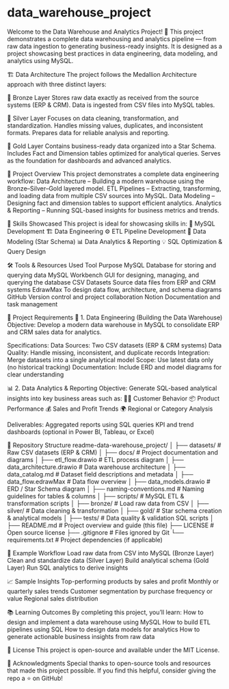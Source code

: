 # data_warehouse_project
Welcome to the Data Warehouse and Analytics Project! 🚀
This project demonstrates a complete data warehousing and analytics pipeline — from raw data ingestion to generating business-ready insights.
It is designed as a project showcasing best practices in data engineering, data modeling, and analytics using MySQL.

🏗️ Data Architecture
The project follows the Medallion Architecture approach with three distinct layers:

🥉 Bronze Layer
Stores raw data exactly as received from the source systems (ERP & CRM).
Data is ingested from CSV files into MySQL tables.

🥈 Silver Layer
Focuses on data cleaning, transformation, and standardization.
Handles missing values, duplicates, and inconsistent formats.
Prepares data for reliable analysis and reporting.

🥇 Gold Layer
Contains business-ready data organized into a Star Schema.
Includes Fact and Dimension tables optimized for analytical queries.
Serves as the foundation for dashboards and advanced analytics.

📖 Project Overview
This project demonstrates a complete data engineering workflow:
Data Architecture – Building a modern warehouse using the Bronze–Silver–Gold layered model.
ETL Pipelines – Extracting, transforming, and loading data from multiple CSV sources into MySQL.
Data Modeling – Designing fact and dimension tables to support efficient analytics.
Analytics & Reporting – Running SQL-based insights for business metrics and trends.

🎯 Skills Showcased
This project is ideal for showcasing skills in:
🧩 MySQL Development
🏗️ Data Engineering
⚙️ ETL Pipeline Development
🧮 Data Modeling (Star Schema)
📊 Data Analytics & Reporting
💡 SQL Optimization & Query Design

🛠️ Tools & Resources Used
Tool	                Purpose
MySQL	               Database for storing and querying data
MySQL Workbench 	   GUI for designing, managing, and querying the database
CSV Datasets	       Source data files from ERP and CRM systems
EdrawMax             To design data flow, architecture, and schema diagrams
GitHub	             Version control and project collaboration
Notion               Documentation and task management

🚀 Project Requirements
🧱 1. Data Engineering (Building the Data Warehouse)
Objective:
Develop a modern data warehouse in MySQL to consolidate ERP and CRM sales data for analytics.

Specifications:
Data Sources: Two CSV datasets (ERP & CRM systems)
Data Quality: Handle missing, inconsistent, and duplicate records
Integration: Merge datasets into a single analytical model
Scope: Use latest data only (no historical tracking)
Documentation: Include ERD and model diagrams for clear understanding

📊 2. Data Analytics & Reporting
Objective:
Generate SQL-based analytical insights into key business areas such as:
🧍‍♂️ Customer Behavior
📦 Product Performance
💰 Sales and Profit Trends
🌍 Regional or Category Analysis

Deliverables:
Aggregated reports using SQL queries
KPI and trend dashboards (optional in Power BI, Tableau, or Excel)


📂 Repository Structure
readme-data-warehouse_project/
│
├── datasets/                           # Raw CSV datasets (ERP & CRM)
│
├── docs/                               # Project documentation and diagrams
│   ├── etl_flow.drawio                 # ETL process diagram
│   ├── data_architecture.drawio        # Data warehouse architecture
│   ├── data_catalog.md                 # Dataset field descriptions and metadata
│   ├── data_flow.edrawMax                # Data flow overview
│   ├── data_models.drawio              # ERD / Star Schema diagram
│   ├── naming-conventions.md           # Naming guidelines for tables & columns
│
├── scripts/                            # MySQL ETL & transformation scripts
│   ├── bronze/                         # Load raw data from CSV
│   ├── silver/                         # Data cleaning & transformation
│   ├── gold/                           # Star schema creation & analytical models
│
├── tests/                              # Data quality & validation SQL scripts
│
├── README.md                           # Project overview and guide (this file)
├── LICENSE                             # Open source license
├── .gitignore                          # Files ignored by Git
└── requirements.txt                    # Project dependencies (if applicable)

🧩 Example Workflow
Load raw data from CSV into MySQL (Bronze Layer)
Clean and standardize data (Silver Layer)
Build analytical schema (Gold Layer)
Run SQL analytics to derive insights

📈 Sample Insights
Top-performing products by sales and profit
Monthly or quarterly sales trends
Customer segmentation by purchase frequency or value
Regional sales distribution

📚 Learning Outcomes
By completing this project, you’ll learn:
How to design and implement a data warehouse using MySQL
How to build ETL pipelines using SQL
How to design data models for analytics
How to generate actionable business insights from raw data

🧾 License
This project is open-source and available under the MIT License.

🌟 Acknowledgments
Special thanks to open-source tools and resources that made this project possible.
If you find this helpful, consider giving the repo a ⭐ on GitHub!
